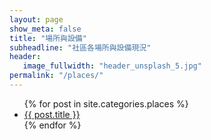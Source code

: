 ```yaml
---
layout: page
show_meta: false
title: "場所與設備"
subheadline: "社區各場所與設備現況"
header:
   image_fullwidth: "header_unsplash_5.jpg"
permalink: "/places/"
---
```

<ul>
    {% for post in site.categories.places %}
    <li><a href="{{ site.url }}{{ site.baseurl }}{{ post.url }}">{{ post.title }}</a></li>
    {% endfor %}
</ul>
